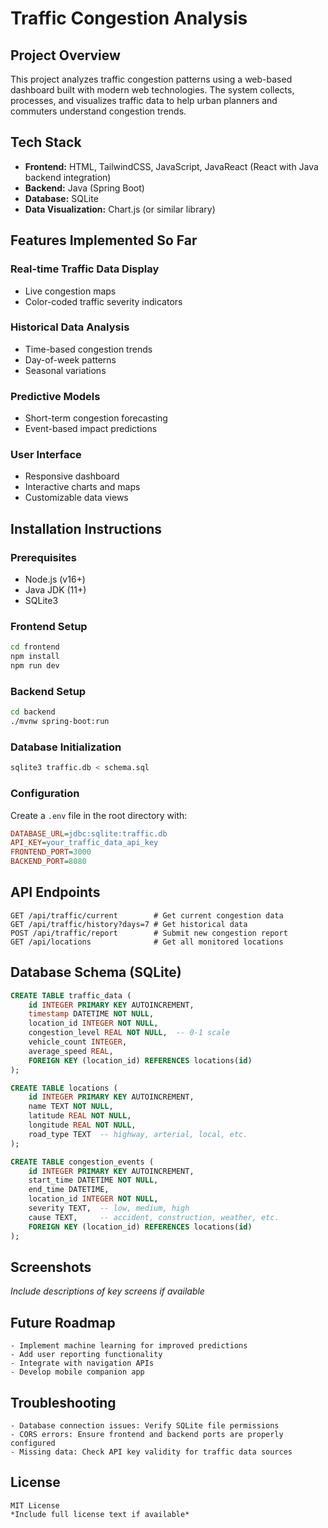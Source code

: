 # Traffic Congestion Analysis

## Project Overview

This project analyzes traffic congestion patterns using a web-based dashboard built with modern web technologies. The system collects, processes, and visualizes traffic data to help urban planners and commuters understand congestion trends.

## Tech Stack

- **Frontend:** HTML, TailwindCSS, JavaScript, JavaReact (React with Java backend integration)  
- **Backend:** Java (Spring Boot)  
- **Database:** SQLite  
- **Data Visualization:** Chart.js (or similar library)

## Features Implemented So Far

### Real-time Traffic Data Display
- Live congestion maps
- Color-coded traffic severity indicators

### Historical Data Analysis
- Time-based congestion trends
- Day-of-week patterns
- Seasonal variations

### Predictive Models
- Short-term congestion forecasting
- Event-based impact predictions

### User Interface
- Responsive dashboard
- Interactive charts and maps
- Customizable data views

## Installation Instructions

### Prerequisites
- Node.js (v16+)
- Java JDK (11+)
- SQLite3

### Frontend Setup

```bash
cd frontend
npm install
npm run dev
```

### Backend Setup

```bash
cd backend
./mvnw spring-boot:run
```

### Database Initialization

```bash
sqlite3 traffic.db < schema.sql
```

### Configuration

Create a `.env` file in the root directory with:

```ini
DATABASE_URL=jdbc:sqlite:traffic.db
API_KEY=your_traffic_data_api_key
FRONTEND_PORT=3000
BACKEND_PORT=8080
```

## API Endpoints

```http
GET /api/traffic/current        # Get current congestion data
GET /api/traffic/history?days=7 # Get historical data
POST /api/traffic/report        # Submit new congestion report
GET /api/locations              # Get all monitored locations
```

## Database Schema (SQLite)

```sql
CREATE TABLE traffic_data (
    id INTEGER PRIMARY KEY AUTOINCREMENT,
    timestamp DATETIME NOT NULL,
    location_id INTEGER NOT NULL,
    congestion_level REAL NOT NULL,  -- 0-1 scale
    vehicle_count INTEGER,
    average_speed REAL,
    FOREIGN KEY (location_id) REFERENCES locations(id)
);

CREATE TABLE locations (
    id INTEGER PRIMARY KEY AUTOINCREMENT,
    name TEXT NOT NULL,
    latitude REAL NOT NULL,
    longitude REAL NOT NULL,
    road_type TEXT  -- highway, arterial, local, etc.
);

CREATE TABLE congestion_events (
    id INTEGER PRIMARY KEY AUTOINCREMENT,
    start_time DATETIME NOT NULL,
    end_time DATETIME,
    location_id INTEGER NOT NULL,
    severity TEXT,  -- low, medium, high
    cause TEXT,     -- accident, construction, weather, etc.
    FOREIGN KEY (location_id) REFERENCES locations(id)
);
```

## Screenshots

*Include descriptions of key screens if available*

## Future Roadmap

```text
- Implement machine learning for improved predictions
- Add user reporting functionality
- Integrate with navigation APIs
- Develop mobile companion app
```

## Troubleshooting

```text
- Database connection issues: Verify SQLite file permissions
- CORS errors: Ensure frontend and backend ports are properly configured
- Missing data: Check API key validity for traffic data sources
```

## License

```text
MIT License  
*Include full license text if available*
```
